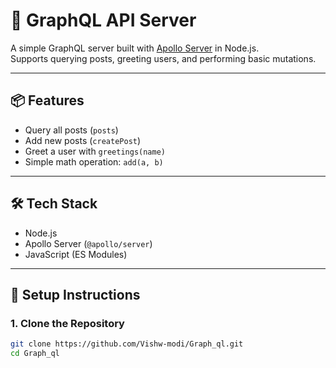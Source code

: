 # 🚀 GraphQL API Server

A simple GraphQL server built with [Apollo Server](https://www.apollographql.com/docs/apollo-server/) in Node.js.  
Supports querying posts, greeting users, and performing basic mutations.

---

## 📦 Features

- Query all posts (`posts`)
- Add new posts (`createPost`)
- Greet a user with `greetings(name)`
- Simple math operation: `add(a, b)`

---

## 🛠️ Tech Stack

- Node.js
- Apollo Server (`@apollo/server`)
- JavaScript (ES Modules)

---

## 🔧 Setup Instructions

### 1. Clone the Repository

```bash
git clone https://github.com/Vishw-modi/Graph_ql.git
cd Graph_ql
